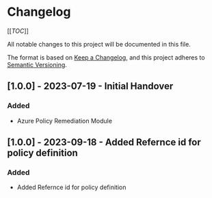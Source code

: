 # Changelog

[[_TOC_]]

All notable changes to this project will be documented in this file.

The format is based on [Keep a Changelog](https://keepachangelog.com/en/1.0.0/),
and this project adheres to [Semantic Versioning](https://semver.org/spec/v2.0.0.html).

<!-- ## [Unreleased] - YYYY-MM-DD - Lorem Ipsum
### Added
### Changed
### Removed -->

## [1.0.0] - 2023-07-19 - Initial Handover

### Added

- Azure Policy Remediation Module 
## [1.0.0] - 2023-09-18 - Added Refernce id for policy definition

### Added

- Added Refernce id for policy definition